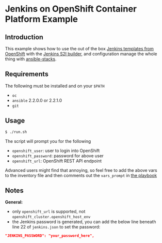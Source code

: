 # Jenkins on OpenShift Container Platform Example

## Introduction

This example shows how to use the out of the box [Jenkins templates from OpenShift](https://github.com/openshift/origin/blob/master/examples/jenkins/jenkins-ephemeral-template.json) with the [Jenkins S2I builder](https://docs.openshift.com/container-platform/3.3/using_images/other_images/jenkins.html), and configuration manage the whole thing with [ansible-stacks](https://github.com/rht-labs/ansible-stacks).

## Requirements

The following must be installed and on your `$PATH`

- `oc`
- `ansible` 2.2.0.0 or 2.2.1.0
- `git`


## Usage

``` bash
$ ./run.sh
```

The script will prompt you for the following

* `openshift_user`: user to login into OpenShift
* `openshift_password`: password for above user
* `openshift_url`: OpenShift REST API endpoint

Advanced users might find that annoying, so feel free to add the above vars to the inventory file and then comments out the `vars_prompt` in [the playbook](jenkins-playbook.yml)

## Notes

**General:**
* only `openshift_url` is supported, not `openshift_cluster.openshift_host_env`
* the Jenkins password is generated, you can add the below line beneath line 22 of `jenkins.json` to set the password:
``` json
"JENKINS_PASSWORD": "your_password_here",
```